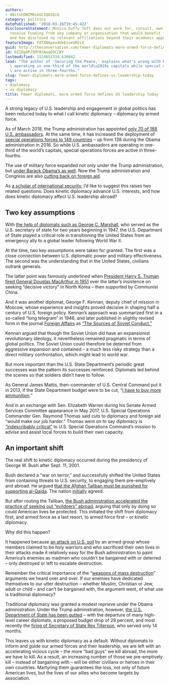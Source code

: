 ```yaml
---
authors:
- 4NitshOWIM0skGCIQ6IQiQ
category: politics
datePublished: '2018-03-26T10:45:42Z'
disclosureStatement: Monica Duffy Toft does not work for, consult, own shares in or
  receive funding from any company or organisation that would benefit from this article,
  and has disclosed no relevant affiliations beyond their academic appointment.
featureImage: F8T8NApea4UkEsseUM2i8
guid: http://theconversation.com/fewer-diplomats-more-armed-force-defines-us-leadership-today-92890
id: 6Z1Og8PJSMY8SAoqEOCCWY
lastmodified: 1524652334.630042
lead: "The author of 'Securing the Peace,' explains what's wrong with having US ambassadors\
  \ operating in one-third of the world\u2019s capitals while special operations forces\
  \ are active in three-fourths."
slug: fewer-diplomats-more-armed-force-defines-us-leadership-today
tags:
- diplomacy
- us diplomacy
title: Fewer diplomats, more armed force defines US leadership today
---
```

A strong legacy of U.S. leadership and engagement in global politics has been reduced today to what I call kinetic diplomacy – diplomacy by armed force. 

As of March 2018, the Trump administration has appointed [only 70 of 188 U.S. ambassadors](https://www.usatoday.com/story/news/world/2018/03/13/south-korea-germany-egypt-these-among-44-countries-dont-have-u-s-ambassador/419438002/). At the same time, it has increased the deployment of [special operations forces to 149 countries](https://www.thenation.com/article/donald-trumps-first-year-set-a-record-for-use-of-special-operations-forces/) – up from 138 during the Obama administration in 2016. So while U.S. ambassadors are operating in one-third of the world’s capitals, special operations forces are active in three-fourths. 

The use of military force expanded not only under the Trump administration, but [under Barack Obama’s as well](http://www.latimes.com/projects/la-na-pol-obama-at-war/). Now the Trump administration and Congress are also [cutting back on foreign aid](https://www.washingtonpost.com/world/national-security/head-of-usaid-defends-big-cuts-in-foreign-aid-budget/2018/03/21/a34cbf26-2d27-11e8-8ad6-fbc50284fce8_story.html?utm_term=.740fd69b1ab0).

As [a scholar of international security](https://scholar.google.com/citations?user=HPHREV0AAAAJ&hl=en&oi=ao), I’d like to suggest this raises two related questions: Does kinetic diplomacy advance U.S. interests, and how does kinetic diplomacy affect U.S. leadership abroad?

## Two key assumptions

With [the help of diplomats such as George C. Marshall](https://www.nobelprize.org/nobel_prizes/peace/laureates/1953/marshall-bio.html), who served as the U.S. secretary of state for two years beginning in 1947, the U.S. Department of State played a critical role in transitioning the United States from an emergency ally to a global leader following World War II.

At the time, two key assumptions were taken for granted. The first was a close connection between U.S. diplomatic power and military effectiveness. The second was the understanding that in the United States, civilians outrank generals. 

The latter point was famously underlined when [President Harry S. Truman fired General Douglas MacArthur in 1951](https://www.trumanlibrary.org/trivia/macarth.htm) over the latter’s insistence on seeking “decisive victory” in North Korea – then supported by Communist China.

And it was another diplomat, George F. Kennan, deputy chief of mission in Moscow, whose experience and insights proved decisive in shaping half a century of U.S. foreign policy. Kennan’s approach was summarized first in a so-called “long telegram” in 1946, and later published in slightly revised form in the journal [Foreign Affairs](https://www.foreignaffairs.com/articles/russian-federation/1947-07-01/sources-soviet-conduct) as [“The Sources of Soviet Conduct.”](http://www.worldcat.org/oclc/769306673)

Kennan argued that though the Soviet Union did have an expansionist revolutionary ideology, it nevertheless remained pragmatic in terms of global politics. The Soviet Union could therefore be deterred from aggressive expansion and contained – a much less risky strategy than a direct military confrontation, which might lead to world war.

But more important than the U.S. State Department’s periodic great successes was the pattern its successes reinforced. Diplomats led behind the scenes so that soldiers didn’t have to follow. 

As General James Mattis, then-commander of U.S. Central Command put it in 2013, if the State Department budget were to be cut, “[I have to buy more ammunition](https://www.military.com/daily-news/2017/06/12/mattis-heads-marathon-tussle-congress-defense-budge.html).” 

And in an exchange with Sen. Elizabeth Warren during his Senate Armed Services Committee appearance in May 2017, U.S. Special Operations Commander Gen. Raymond Thomas said cuts to diplomacy and foreign aid “would make our job harder.” Thomas went on to say diplomacy is [“indescribably critical”](https://www.defensenews.com/digital-show-dailies/sofic/2017/05/09/military-brass-defend-state-department-against-white-house-budget-ax/) to U.S. Special Operations Command’s mission to advise and assist local forces to build their own capacity.

## An important shift

The real shift to kinetic diplomacy occurred during the presidency of George W. Bush after Sept. 11, 2001.

Bush declared a “war on terror,” and successfully shifted the United States from containing threats to U.S. security, to engaging them pre-emptively and abroad. He argued [that the Afghan Taliban must be punished for supporting al-Qaida](https://georgewbush-whitehouse.archives.gov/nsc/nss/2002/). The nation [initially](http://www.nytimes.com/2001/10/30/us/a-nation-challenged-the-poll-survey-shows-doubts-stirring-on-terror-war.html) agreed. 

But after routing the Taliban, [the Bush administration accelerated the practice of seeking out “evildoers” abroad](http://www.nytimes.com/2002/09/20/politics/full-text-bushs-national-security-strategy.html), arguing that only by doing so could American lives be protected. This initiated the shift from diplomacy first, and armed force as a last resort, to armed force first – or kinetic diplomacy. 

Why did this happen?

It happened because [an attack on U.S. soil](http://www.nytimes.com/2001/09/12/opinion/the-war-against-america-an-unfathomable-attack.html) by an armed group whose members claimed to be holy warriors and who sacrificed their own lives in their attacks made it relatively easy for the Bush administration to paint America’s enemies as madmen who couldn’t be bargained with or deterred – only destroyed or left to escalate destruction. 

Remember the critical importance of the “[weapons of mass destruction](http://www.nytimes.com/2001/11/07/nyregion/quotation-of-the-day-062367.html)” arguments we heard over and over. If our enemies have dedicated themselves to our utter destruction – whether Muslim, Christian or Jew, adult or child – and can’t be bargained with, the argument went, of what use is traditional diplomacy?

Traditional diplomacy was granted a modest reprieve under the Obama administration. Under the Trump administration, however, [the U.S. Department of State has been gutted](https://www.washingtonpost.com/graphics/2018/politics/trump-budget-2019/?utm_term=.51458de7ca53) – with the departure of many high-level career diplomats, a proposed budget drop of 29 percent, and most recently the [firing of Secretary of State Rex Tillerson](https://www.cnn.com/2018/03/13/politics/rex-tillerson-secretary-of-state/index.html), who served only 14 months.

This leaves us with kinetic diplomacy as a default. Without diplomats to inform and guide our armed forces and their leadership, we are left with an accelerating vicious cycle – the more “bad guys” we kill abroad, the more we have to kill. As a result, an increasing number of those we pre-emptively kill – instead of bargaining with – will be either civilians or heroes in their own countries. Martyring them guarantees the loss, not only of future American lives, but the lives of our allies who become targets by association.